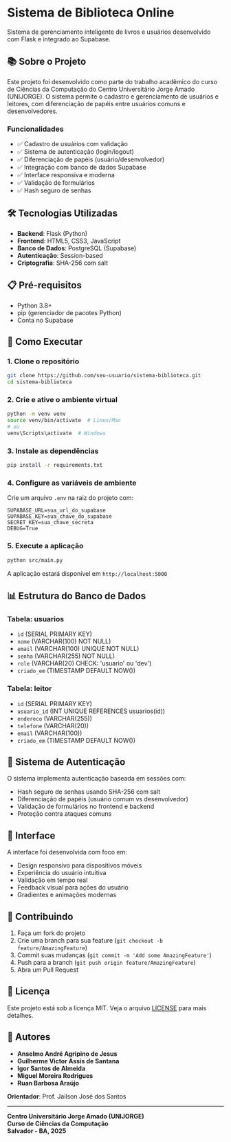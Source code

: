 # Sistema de Biblioteca Online

Sistema de gerenciamento inteligente de livros e usuários desenvolvido com Flask e integrado ao Supabase.

## 📚 Sobre o Projeto

Este projeto foi desenvolvido como parte do trabalho acadêmico do curso de Ciências da Computação do Centro Universitário Jorge Amado (UNIJORGE). O sistema permite o cadastro e gerenciamento de usuários e leitores, com diferenciação de papéis entre usuários comuns e desenvolvedores.

### Funcionalidades

- ✅ Cadastro de usuários com validação
- ✅ Sistema de autenticação (login/logout)
- ✅ Diferenciação de papéis (usuário/desenvolvedor)
- ✅ Integração com banco de dados Supabase
- ✅ Interface responsiva e moderna
- ✅ Validação de formulários
- ✅ Hash seguro de senhas

## 🛠️ Tecnologias Utilizadas

- **Backend**: Flask (Python)
- **Frontend**: HTML5, CSS3, JavaScript
- **Banco de Dados**: PostgreSQL (Supabase)
- **Autenticação**: Session-based
- **Criptografia**: SHA-256 com salt

## 📋 Pré-requisitos

- Python 3.8+
- pip (gerenciador de pacotes Python)
- Conta no Supabase

## 🚀 Como Executar

### 1. Clone o repositório
```bash
git clone https://github.com/seu-usuario/sistema-biblioteca.git
cd sistema-biblioteca
```

### 2. Crie e ative o ambiente virtual
```bash
python -m venv venv
source venv/bin/activate  # Linux/Mac
# ou
venv\Scripts\activate  # Windows
```

### 3. Instale as dependências
```bash
pip install -r requirements.txt
```

### 4. Configure as variáveis de ambiente
Crie um arquivo `.env` na raiz do projeto com:
```
SUPABASE_URL=sua_url_do_supabase
SUPABASE_KEY=sua_chave_do_supabase
SECRET_KEY=sua_chave_secreta
DEBUG=True
```

### 5. Execute a aplicação
```bash
python src/main.py
```

A aplicação estará disponível em `http://localhost:5000`

## 📊 Estrutura do Banco de Dados

### Tabela: usuarios
- `id` (SERIAL PRIMARY KEY)
- `nome` (VARCHAR(100) NOT NULL)
- `email` (VARCHAR(100) UNIQUE NOT NULL)
- `senha` (VARCHAR(255) NOT NULL)
- `role` (VARCHAR(20) CHECK: 'usuario' ou 'dev')
- `criado_em` (TIMESTAMP DEFAULT NOW())

### Tabela: leitor
- `id` (SERIAL PRIMARY KEY)
- `usuario_id` (INT UNIQUE REFERENCES usuarios(id))
- `endereco` (VARCHAR(255))
- `telefone` (VARCHAR(20))
- `email` (VARCHAR(100))
- `criado_em` (TIMESTAMP DEFAULT NOW())

## 🔐 Sistema de Autenticação

O sistema implementa autenticação baseada em sessões com:
- Hash seguro de senhas usando SHA-256 com salt
- Diferenciação de papéis (usuário comum vs desenvolvedor)
- Validação de formulários no frontend e backend
- Proteção contra ataques comuns

## 📱 Interface

A interface foi desenvolvida com foco em:
- Design responsivo para dispositivos móveis
- Experiência do usuário intuitiva
- Validação em tempo real
- Feedback visual para ações do usuário
- Gradientes e animações modernas

## 🤝 Contribuindo

1. Faça um fork do projeto
2. Crie uma branch para sua feature (`git checkout -b feature/AmazingFeature`)
3. Commit suas mudanças (`git commit -m 'Add some AmazingFeature'`)
4. Push para a branch (`git push origin feature/AmazingFeature`)
5. Abra um Pull Request

## 📄 Licença

Este projeto está sob a licença MIT. Veja o arquivo [LICENSE](LICENSE) para mais detalhes.

## 👥 Autores

- **Anselmo André Agripino de Jesus**
- **Guilherme Victor Assis de Santana**
- **Igor Santos de Almeida**
- **Miguel Moreira Rodrigues**
- **Ruan Barbosa Araújo**

**Orientador**: Prof. Jailson José dos Santos

---

**Centro Universitário Jorge Amado (UNIJORGE)**  
**Curso de Ciências da Computação**  
**Salvador - BA, 2025**
